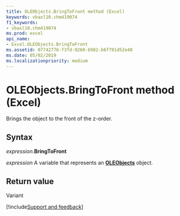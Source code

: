 ```yaml
---
title: OLEObjects.BringToFront method (Excel)
keywords: vbaxl10.chm419074
f1_keywords:
- vbaxl10.chm419074
ms.prod: excel
api_name:
- Excel.OLEObjects.BringToFront
ms.assetid: 07742776-f3fd-9260-b982-b6f791d52e40
ms.date: 05/02/2019
ms.localizationpriority: medium
---
```



# OLEObjects.BringToFront method (Excel)

Brings the object to the front of the z-order.


## Syntax

_expression_.**BringToFront**

_expression_ A variable that represents an **[OLEObjects](Excel.OLEObjects.md)** object.


## Return value

Variant




[!include[Support and feedback](~/includes/feedback-boilerplate.md)]